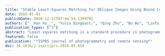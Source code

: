 ```yaml
---
title: "Stable Least-Squares Matching for Oblique Images Using Bound Constrained Optimization and a Robust Loss Function"
date: 2016-01-01
publishDate: 2020-12-21T07:44:54.139970Z
authors: ["__Han Hu__", "Yulin Ding&ast;", "Qing Zhu", "Bo Wu", "Linfu Xie", "Min Chen"]
publication_types: ["2"]
abstract: "Least-squares matching is a standard procedure in photogrammetric applications for obtaining sub-pixel accuracies of image correspondences. However, least-squares matching has also been criticized for its instability, which is primarily reflected by the requests for the initial correspondence and favorable image quality. In image matching between oblique images, due to the blur, illumination differences and other effects, the image attributes of different views are notably different, which results in a more severe convergence problem. Aiming at improving the convergence rate and robustness of least-squares matching of oblique images, we incorporated prior geometric knowledge in the optimization process, which is reflected as the bounded constraints on the optimizing parameters that constrain the search for a solution to a reasonable region. Furthermore, to be resilient to outliers, we substituted the square loss with a robust loss function. To solve the composite problem, we reformulated the least-squares matching problem as a bound constrained optimization problem, which can be solved with bounds constrained Levenberg– Marquardt solver. Experimental results consisting of images from two different penta-view oblique camera systems confirmed that the proposed method shows guaranteed final convergences in various scenarios compared to the approximately 20– 50% convergence rate of classical least-squares matching."
featured: false
publication: "*ISPRS journal of photogrammetry and remote sensing*"
doi: 10.1016/j.isprsjprs.2016.03.019
---
```


